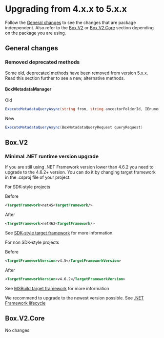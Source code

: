 # Upgrading from 4.x.x to 5.x.x

Follow the [General changes](#general-changes) to see the changes that are package indenpendent. Also refer to the [Box.V2](#box-v2) or 
[Box.V2.Core](#box-v2-core) section depending on the package you are using.

## General changes

### Removed deprecated methods

Some old, deprecated methods have been removed from version 5.x.x. Read this section further to see a new, alternative methods.

#### BoxMetadataManager

Old 
```c#
ExecuteMetadataQueryAsync(string from, string ancestorFolderId, IEnumerable<string> fields, string query, Dictionary<string, object> queryParameters, string indexName, List<BoxMetadataQueryOrderBy> orderBy, int limit, string marker, bool autoPaginate)
```

New
```c#
ExecuteMetadataQueryAsync(BoxMetadataQueryRequest queryRequest)
```

## Box.V2

### Minimal .NET runtime version upgrade

If you are still using .NET Framework version lower than 4.6.2 you need to upgrade to the 4.6.2+ version. You can do it by changing target framework in the .csproj file of your project.

For SDK-style projects

Before
```xml
<TargetFramework>net45<TargetFramework/>
```

After
```xml
<TargetFramework>net462<TargetFramework/>
```

See [SDK-style target framework](https://learn.microsoft.com/en-us/dotnet/standard/frameworks) for more information.

For non SDK-style projects

Before
```xml
<TargetFrameworkVersion>v4.5</TargetFrameworkVersion>
```

After
```xml
<TargetFrameworkVersion>v4.6.2</TargetFrameworkVersion>
```

See [MSBuild target framework](https://learn.microsoft.com/en-us/visualstudio/msbuild/msbuild-target-framework-and-target-platform?view=vs-2022) for more information

We recommend to upgrade to the newest version possible. 
See [.NET Framework lifecycle](https://learn.microsoft.com/en-us/lifecycle/products/microsoft-net-framework)

## Box.V2.Core

No changes